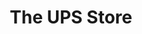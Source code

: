 ---
title: "The UPS Store"
url: /mississauga/the-ups-store-3024-hurontario-street/
shop: Kopieren
---